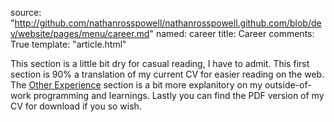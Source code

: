 source: "http://github.com/nathanrosspowell/nathanrosspowell.github.com/blob/dev/website/pages/menu/career.md"
named: career
title: Career
comments: True
template: "article.html"

This section is a little bit dry for casual reading, I have to admit. This first section is 90% a translation of my current CV for easier reading on the web. The [Other Experience][otherxp] section is a bit more explanitory on my outside-of-work programming and learnings. Lastly you can find the PDF version of my CV for download if you so wish.

[otherxp]: #other-experience
